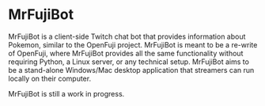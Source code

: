 # MrFujiBot

MrFujiBot is a client-side Twitch chat bot that provides information about Pokemon, similar to the OpenFuji project. MrFujiBot is meant to be a re-write of OpenFuji, where MrFujiBot provides all the same functionality without requiring Python, a Linux server, or any technical setup. MrFujiBot aims to be a stand-alone Windows/Mac desktop application that streamers can run locally on their computer.

MrFujiBot is still a work in progress.
